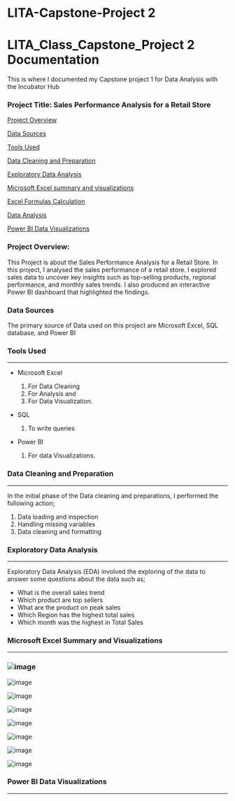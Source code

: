 # LITA-Capstone-Project 2
# LITA_Class_Capstone_Project 2 Documentation
This is where I documented my Capstone project 1 for Data Analysis with the Incubator Hub
### Project Title: Sales Performance Analysis for a Retail Store

[Project Overview](#project-overview)

[Data Sources](#data-sources)

[Tools Used](#tools-used)

[Data Cleaning and Preparation](#data-cleaning-and-preparation)

[Exploratory Data Analysis](#exploratory-data-analysis)

[Microsoft Excel summary and visualizations](#microsoft-excel-summary-and-visualizations)

[Excel Formulas Calculation](#excel-formulas-calculation)

[Data Analysis](#data-analysis)

[Power BI Data Visualizations](#power-BI-data-visualizations)






### Project Overview: 
This Project is about the Sales Performance Analysis for a Retail Store.
In this project, I analysed the sales performance of a retail store.
I explored sales data to uncover key insights such as top-selling products, regional
performance, and monthly sales trends. I also produced an interactive Power BI
dashboard that highlighted the findings.


### Data Sources
The primary source of Data used on this project are Microsoft Excel, SQL database, and Power BI



### Tools Used
---
- Microsoft Excel 
   1. For Data Cleaning
   2. For Analysis and
   3. For Data Visualization.

- SQL
   1. To write queries

- Power BI
  1. For data Visualizations.


### Data Cleaning and Preparation
---
In the initial phase of the Data cleaning and preparations, I performed the following action;
1. Data loading and inspection
2. Handling missing variables
3. Data cleaning and formatting

  ### Exploratory Data Analysis
---
Exploratory Data Analysis (EDA) involved the exploring of the data to answer some questions about the data such as;
- What is the overall sales trend
- Which product are top sellers
- What are the product on peak sales
- Which Region has the highest total sales
- Which month was the highest in Total Sales

### Microsoft Excel Summary and Visualizations
---
### ![image](https://github.com/user-attachments/assets/c13b150f-873d-4b76-a36b-995afb3ebcb4)

![image](https://github.com/user-attachments/assets/bab8c528-e829-4388-a981-8731e9385f8e)

![image](https://github.com/user-attachments/assets/d410865b-dec3-4228-9f2e-5277a2d84422)

![image](https://github.com/user-attachments/assets/fded5eae-83f8-4ff9-8d8d-f2c3a7795254)

![image](https://github.com/user-attachments/assets/238dcf27-5d11-4a31-b248-4b535e78f02d)

![image](https://github.com/user-attachments/assets/3128978c-1b1a-4589-af04-f532145dcd2a)

![image](https://github.com/user-attachments/assets/822bf542-9f1d-46fe-96a9-34054c36b197)

![image](https://github.com/user-attachments/assets/31e1a366-5a5e-479a-bb4c-c7f136ad5462)



### Power BI Data Visualizations
---


